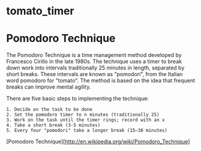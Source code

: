 tomato_timer
============

# Pomodoro Technique

The Pomodoro Technique is a time management method developed by Francesco Cirillo in the late 1980s. The technique uses a timer to break down work into intervals traditionally 25 minutes in length, separated by short breaks. These intervals are known as "pomodori", from the Italian word pomodoro for "tomato". The method is based on the idea that frequent breaks can improve mental agility.

There are five basic steps to implementing the technique:

    1. Decide on the task to be done
    2. Set the pomodoro timer to n minutes (traditionally 25)
    3. Work on the task until the timer rings; record with an x
    4. Take a short break (3-5 minutes)
    5. Every four "pomodori" take a longer break (15–30 minutes)


[Pomodoro Technique][http://en.wikipedia.org/wiki/Pomodoro_Technique]
